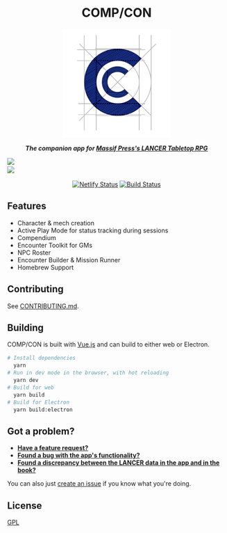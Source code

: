 <h1 align="center">COMP/CON</h1>
<p align="center" style="font-style: italic; font-weight: bold">
  <img width="250" src="/icons/256x256.png">
</p>
<p align="center"><b><i>The companion app for <a href="https://massif-press.itch.io/corebook-pdf">Massif Press's LANCER Tabletop RPG</a></b></i></p>
<span align="center">
  <a href="https://massif-press.itch.io/compcon"><img width="250" src="https://static.itch.io/images/badge-color.svg"></a>
  <br>
  <a href="https://compcon.app">
    <img width="200" src="https://www.netlify.com/img/global/badges/netlify-color-accent.svg"/>
  </a>
  
  
  [![Netlify Status](https://api.netlify.com/api/v1/badges/8c8ba126-8074-4a99-98f9-9b0529107214/deploy-status)](https://app.netlify.com/sites/compcon/deploys)
[![Build Status](https://travis-ci.com/massif-press/compcon.svg?branch=dev)](https://travis-ci.com/massif-press/compcon)

</span>

## Features
- Character & mech creation
 - Active Play Mode for status tracking during sessions
- Compendium
- Encounter Toolkit for GMs
 - NPC Roster
 - Encounter Builder & Mission Runner
- Homebrew Support

## Contributing

See [CONTRIBUTING.md](/CONTRIBUTING.md).

## Building
COMP/CON is built with [Vue.js](https://vuejs.org/) and can build to either web or Electron.

```sh
# Install dependencies
  yarn
# Run in dev mode in the browser, with hot reloading
  yarn dev
# Build for web
  yarn build
# Build for Electron
  yarn build:electron
```

## Got a problem?
- [**Have a feature request?**](https://goo.gl/forms/uBTHEwWpwO6NtSbh1)
- [**Found a bug with the app's functionality?**](https://goo.gl/forms/PCHR8AJWOBLdMgE32)
- [**Found a discrepancy between the LANCER data in the app and in the book?**](https://forms.gle/RoHSbei6HE3Z581k8)

You can also just [create an issue](https://github.com/massif-press/compcon/issues/new) if you know what you're doing.

## License
[GPL](/LICENSE)
